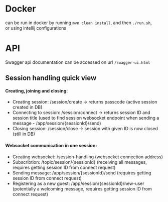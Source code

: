 # Docker

can be run in docker by running `mvn clean install`, and then `./run.sh`, \
or using intellij configurations

# API

Swagger api documentation can be accessed on url `/swagger-ui.html`

## Session handling quick view
#### Creating, joining and closing:
* Creating session: /session/create -> returns passcode (active session created in DB)
* Connecting to session: /session/connect -> returns session ID and session title (used to find session websocket endpoint when sending a message - /app/session/{sessionId}/send)
* Closing session: /session/close -> session with given ID is now closed (still in DB)
#### Websocket communication in one session:
* Creating websocket: /session-handling (websocket connection address)
* Subscribtion: /topic/session/{sessionId} (receiving all messages, requires getting session ID from connect request)
* Sending message: /app/session/{sessionId}/send (requires getting session ID from connect request)
* Registering as a new guest: /app/session/{sessionId}/new-user (potentially a welcoming message, requires getting session ID from connect request)
